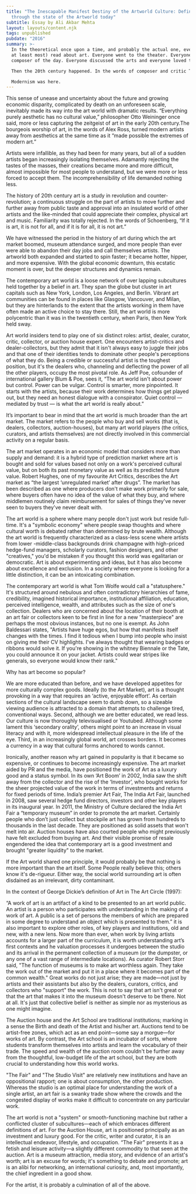 ```yaml
---
title: "The Inescapable Manifest Destiny of the Artworld Culture: Defining Art
  through the state of the Artworld today"
subtitle: Essay by Ali Akbar Mehta
layout: layouts/content.njk
tags: unpublished
pubdate: "2016"
summary: >-
  In the theoretical once upon a time, and probably the actual one, everyone (or
  at least most) read about art. Everyone went to the theater. Everyone knew the
  composer of the day. Everyone discussed the arts and everyone loved them.

  Then the 20th century happened. In the words of composer and critic Theodor Adorno, “New music has taken upon itself all of the darkness and guilt of the world.” Sure he was referring to music but the assertion could just as easily be broadened to include the entire world of art. European and American artists and composers and writers in the early 20th century saw violence like the world hadn’t seen for hundreds of years. The manifold amount of changes wrought by technology and innovation in fin de siècle Europe and America meant nothing about life before would ever be the same. Then World War One and World War Two turned the world completely upside down. How could we go back to the way the world was before? The answer was that we couldn’t.

  Modernism was here.
---
```


This sense of unease and uncertainty about the future and growing economic disparity, complicated by death on an unforeseen scale, inevitably made its way into the art world with dramatic results. “Everything purely aesthetic has no cultural value,” philosopher Otto Weininger once said, more or less capturing the zeitgeist of art in the early 20th century.The bourgeois worship of art, in the words of Alex Ross, turned modern artists away from aesthetics at the same time as it “made possible the extremes of modern art.”

Artists were infallible, as they had been for many years, but all of a sudden artists began increasingly isolating themselves. Adamantly rejecting the tastes of the masses, their creations became more and more difficult, almost impossible for most people to understand, but we were more or less forced to accept them. The incomprehensibility of life demanded nothing less.

The history of 20th century art is a study in revolution and counter-revolution; a continuous struggle on the part of artists to move further and further away from public taste and approval into an insulated world of other artists and the like-minded that could appreciate their complex, physical art and music. Familiarity was totally rejected. In the words of Schoenberg, “If it is art, it is not for all, and if it is for all, it is not art.”

We have witnessed the period in the history of art during which the art market boomed, museum attendance surged, and more people than ever were able to abandon their day jobs and call themselves artists. The artworld both expanded and started to spin faster; it became hotter, hipper, and more expensive. With the global economic downturn, this ecstatic moment is over, but the deeper structures and dynamics remain.

The contemporary art world is a loose network of over lapping subcultures held together by a belief in art. They span the globe but cluster in art capitals such as New York, London, Los Angeles, and Berlin. Vibrant art communities can be found in places like Glasgow, Vancouver, and Milan, but they are hinterlands to the extent that the artists working in them have often made an active choice to stay there. Still, the art world is more polycentric than it was in the twentieth century, when Paris, then New York held sway.

Art world insiders tend to play one of six distinct roles: artist, dealer, curator, critic, collector, or auction house expert. One encounters artist-critics and dealer-collectors, but they admit that it isn't always easy to juggle their jobs and that one of their identities tends to dominate other people's perceptions of what they do. Being a credible or successful artist is the toughest position, but it's the dealers who, channeling and deflecting the power of all the other players, occupy the most pivotal role. As Jeff Poe, cofounder of international gallery Blum & Poe, sees it, “The art world isn't about power but control. Power can be vulgar. Control is smarter, more pinpointed. It starts with the artists, because their work determines how things get played out, but they need an honest dialogue with a conspirator. Quiet control — mediated by trust — is what the art world is really about.”

It’s important to bear in mind that the art world is much broader than the art market. The market refers to the people who buy and sell works (that is, dealers, collectors, auction-houses), but many art world players (the critics, curators, and artists themselves) are not directly involved in this commercial activity on a regular basis.

The art market operates in an economic model that considers more than supply and demand: it is a hybrid type of prediction market where art is bought and sold for values based not only on a work's perceived cultural value, but on both its past monetary value as well as its predicted future value. Robert Hughes, one of my favourite Art Critics, describes the Art market as “the largest ‘unregulated market’ after drugs”. The market has been described as one where producers don't make work primarily for sale, where buyers often have no idea of the value of what they buy, and where middlemen routinely claim reimbursement for sales of things they've never seen to buyers they've never dealt with.

The art world is a sphere where many people don't just work but reside full-time. It's a "symbolic economy" where people swap thoughts and where cultural worth is debated rather than determined by brute wealth. Although the art world is frequently characterized as a class-less scene where artists from lower -middle-class backgrounds drink champagne with high-priced hedge-fund managers, scholarly curators, fashion designers, and other "creatives," you'd be mistaken if you thought this world was egalitarian or democratic. Art is about experimenting and ideas, but it has also become about excellence and exclusion. In a society where everyone is looking for a little distinction, it can be an intoxicating combination.

The contemporary art world is what Tom Wolfe would call a "statusphere." It's structured around nebulous and often contradictory hierarchies of fame, credibility, imagined historical importance, institutional affiliation, education, perceived intelligence, wealth, and attributes such as the size of one's collection. Dealers who are concerned about the location of their booth at an art fair or collectors keen to be first in line for a new "masterpiece" are perhaps the most obvious instances, but no one is exempt. As John Baldessari states, "Artists have huge egos, but how that manifests itself changes with the times. I find it tedious when I bump into people who insist on giving me their CV highlights. I've always thought that wearing badges or ribbons would solve it. If you're showing in the whitney Biennale or the Tate, you could announce it on your jacket. Artists could wear stripes like generals, so everyone would know their rank."

Why has art become so popular?

We are more educated than before, and we have developed appetites for more culturally complex goods. Ideally (to the Art Market), art is a thought provoking in a way that requires an ‘active, enjoyable effort’. As certain sections of the cultural landscape seem to dumb down, so a sizeable viewing audience is attracted to a domain that attempts to challenge tired, conventional ways. Second, although we are better educated, we read less. Our culture is now thoroughly televisualised or Youtubed. Although some lament this ‘secondary orality’, others might point to an increase in visual literacy and with it, more widespread intellectual pleasure in the life of the eye. Third, in an increasingly global world, art crosses borders. It becomes a currency in a way that cultural forms anchored to words cannot.

Ironically, another reason why art gained in popularity is that it became so expensive, or continues to become increasingly expensive. The art market aided by PR and the media, have positioned the work of Art as a luxury good and a status symbol. In its own ‘Art Boom’ in 2002, India saw the shift away from the collector and the rise of the ‘Investor’, who bought works for the sheer projected value of the work in terms of investments and returns for fixed periods of time. India’s premier Art Fair, The India Art Fair, launched in 2008, saw several hedge fund directors, investors and other key players in its inaugural year. In 2011, the Ministry of Culture declared the India Art Fair a “temporary museum” in order to promote the art market.  Certainly people who don’t just collect but stockpile art has grown from hundreds to thousands in the last decade. They are positioned as solid assets that won't melt into air. Auction houses have also courted people who might previously have felt excluded from buying art. And their visible promise of resale engendered the idea that contemporary art is a good investment and brought "greater liquidity" to the market.

If the Art world shared one principle, it would probably be that nothing is more important than the art itself. Some People really believe this; others know it's de-rigueur. Either way, the social world surrounding art is often disdained as an irrelevant, dirty contaminant.

In the context of George Dickie’s definition of Art in The Art Circle (1997):

“A work of art is an artifact of a kind to be presented to an art world public. An artist is a person who participates with understanding in the making of a work of art. A public is a set of persons the members of which are prepared in some degree to understand an object which is presented to them.” it is also important to explore other roles, of key players and institutions, old and new, with a new lens. Now more than ever, when work by living artists accounts for a larger part of the curriculum, it is worth understanding art’s first contexts and he valuation processes it undergoes between the studio and its arrival in the permanent collection of a museum (or the dumpster, or any one of a vast range of intermediate locations). As curator Robert Storr said, "The function of museums is to make art worthless again. They take the work out of the market and put it in a place where it becomes part of the common wealth." Great works do not just arise; they are made—not just by artists and their assistants but also by the dealers, curators, critics, and collectors who "support" the work. This is not to say that art isn't great or that the art that makes it into the museum doesn't deserve to be there. Not at all. It's just that collective belief is neither as simple nor as mysterious as one might imagine.

The Auction house and the Art School are traditional institutions; marking in a sense the Birth and death of the Artist and his/her art. Auctions tend to be artist-free zones, which act as an end point—some say a morgue—for works of art. By contrast, the Art school is an incubator of sorts, where students transform themselves into artists and learn the vocabulary of their trade. The speed and wealth of the auction room couldn't be further away from the thoughtful, low-budget life of the art school, but they are both crucial to understanding how this world works.

"The Fair" and "The Studio Visit" are relatively new institutions and have an oppositional rapport; one is about consumption, the other production. Whereas the studio is an optimal place for understanding the work of a single artist, an art fair is a swanky trade show where the crowds and the congested display of works make it difficult to concentrate on any particular work.

The art world is not a "system" or smooth-functioning machine but rather a conflicted cluster of subcultures—each of which embraces different definitions of art. For the Auction House, art is positioned principally as an investment and luxury good. For the critic, writer and curator, it is an intellectual endeavor, lifestyle, and occupation. “The Fair" presents it as a fetish and leisure activity—a slightly different commodity to that seen at the auction. Art is a museum attraction, media story, and evidence of an artist's worth; art is an excuse for words; it's something to debate and promote; art is an alibi for networking, an international curiosity, and, most importantly, the chief ingredient in a good show.

For the artist, it is probably a culmination of all of the above.
